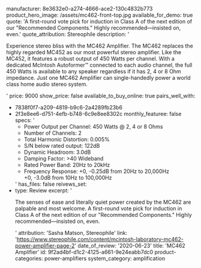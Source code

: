 manufacturer: 8e3632e0-a274-4666-ace2-130c4832b773
product_hero_image: /assets/mc462-front-top.jpg
available_for_demo: true
quote: 'A first-round vote pick for induction in Class A of the next edition of our "Recommended Components." Highly recommended—insisted on, even.'
quote_attribution: Stereophile
description: '<p>Experience stereo bliss with the MC462 Amplifier. The MC462 replaces the highly regarded MC452 as our most powerful stereo amplifier. Like the MC452, it features a robust output of 450 Watts per channel. With a dedicated McIntosh Autoformer™ connected to each audio channel, the full 450 Watts is available to any speaker&nbsp;regardless if it has 2, 4 or 8 Ohm impedance. Just one MC462 Amplifier can single-handedly power a world class home audio stereo system.</p>'
price: 9000
show_price: false
available_to_buy_online: true
pairs_well_with:
  - 7838f0f7-a209-4819-b9c6-2a4289fb23b6
  - 2f3e8ee6-d751-4efb-b748-6c9e8ee8302c
monthly_featuree: false
specs: '<ul><li>Power Output per Channel: 450 Watts @ 2, 4 or 8 Ohms</li><li>Number of Channels: 2</li><li>Total Harmonic Distortion: 0.005%</li><li>S/N below rated output: 122dB</li><li>Dynamic Headroom: 3.0dB</li><li>Damping Factor: &gt;40 Wideband</li><li>Rated Power Band: 20Hz to 20kHz</li><li>Frequency Response: +0, -0.25dB from 20Hz to 20,000Hz<br>+0, -3.0dB from 10Hz to 100,000Hz</li></ul>'
has_files: false
reivews_set:
  -
    type: Review
    excerpt: '<p>The senses of ease and literally quiet power created by the MC462 are palpable and most welcome. A first-round vote pick for induction in Class A of the next edition of our "Recommended Components." Highly recommended—insisted on, even.</p>'
    attribution: 'Sasha Matson, Stereophile'
    link: 'https://www.stereophile.com/content/mcintosh-laboratory-mc462-power-amplifier-page-2'
    date_of_review: '2020-06-23'
title: 'MC462 Amplifier'
id: 9f2ad4bf-d1c2-4125-a661-9e24eabb7dc0
product-categories: power-amplifiers
system_category: amplification
